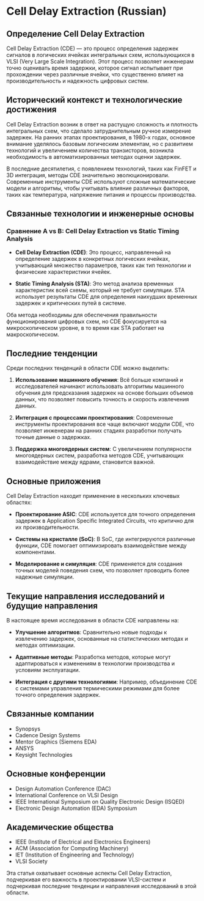 # Cell Delay Extraction (Russian)

## Определение Cell Delay Extraction

Cell Delay Extraction (CDE) — это процесс определения задержек сигналов в логических ячейках интегральных схем, использующихся в VLSI (Very Large Scale Integration). Этот процесс позволяет инженерам точно оценивать время задержки, которое сигнал испытывает при прохождении через различные ячейки, что существенно влияет на производительность и надежность цифровых систем.

## Исторический контекст и технологические достижения

Cell Delay Extraction возник в ответ на растущую сложность и плотность интегральных схем, что сделало затруднительным ручное измерение задержек. На ранних этапах проектирования, в 1980-х годах, основное внимание уделялось базовым логическим элементам, но с развитием технологий и увеличением количества транзисторов, возникла необходимость в автоматизированных методах оценки задержек.

В последние десятилетия, с появлением технологий, таких как FinFET и 3D интеграция, методы CDE значительно эволюционировали. Современные инструменты CDE используют сложные математические модели и алгоритмы, чтобы учитывать влияние различных факторов, таких как температура, напряжение питания и процессы производства.

## Связанные технологии и инженерные основы

### Сравнение A vs B: Cell Delay Extraction vs Static Timing Analysis

- **Cell Delay Extraction (CDE)**: Это процесс, направленный на определение задержек в конкретных логических ячейках, учитывающий множество параметров, таких как тип технологии и физические характеристики ячейек.
  
- **Static Timing Analysis (STA)**: Это метод анализа временных характеристик всей схемы, который не требует симуляции. STA использует результаты CDE для определения наихудших временных задержек и критических путей в системе.

Оба метода необходимы для обеспечения правильности функционирования цифровых схем, но CDE фокусируется на микроскопическом уровне, в то время как STA работает на макроскопическом.

## Последние тенденции

Среди последних тенденций в области CDE можно выделить:

1. **Использование машинного обучения**: Всё больше компаний и исследователей начинают использовать алгоритмы машинного обучения для предсказания задержек на основе больших объемов данных, что позволяет повысить точность и скорость извлечения данных.
  
2. **Интеграция с процессами проектирования**: Современные инструменты проектирования все чаще включают модули CDE, что позволяет инженерам на ранних стадиях разработки получать точные данные о задержках.

3. **Поддержка многоядерных систем**: С увеличением популярности многоядерных систем, разработка методов CDE, учитывающих взаимодействие между ядрами, становится важной.

## Основные приложения

Cell Delay Extraction находит применение в нескольких ключевых областях:

- **Проектирование ASIC**: CDE используется для точного определения задержек в Application Specific Integrated Circuits, что критично для их производительности.
  
- **Системы на кристалле (SoC)**: В SoC, где интегрируются различные функции, CDE помогает оптимизировать взаимодействие между компонентами.

- **Моделирование и симуляция**: CDE применяется для создания точных моделей поведения схем, что позволяет проводить более надежные симуляции.

## Текущие направления исследований и будущие направления

В настоящее время исследования в области CDE направлены на:

- **Улучшение алгоритмов**: Сравнительно новые подходы к извлечению задержек, основанные на статистических методах и методах оптимизации.
  
- **Адаптивные методы**: Разработка методов, которые могут адаптироваться к изменениям в технологии производства и условиям эксплуатации.

- **Интеграция с другими технологиями**: Например, объединение CDE с системами управления термическими режимами для более точного определения задержек.

## Связанные компании

- Synopsys
- Cadence Design Systems
- Mentor Graphics (Siemens EDA)
- ANSYS
- Keysight Technologies

## Основные конференции

- Design Automation Conference (DAC)
- International Conference on VLSI Design
- IEEE International Symposium on Quality Electronic Design (ISQED)
- Electronic Design Automation (EDA) Symposium

## Академические общества

- IEEE (Institute of Electrical and Electronics Engineers)
- ACM (Association for Computing Machinery)
- IET (Institution of Engineering and Technology)
- VLSI Society

Эта статья охватывает основные аспекты Cell Delay Extraction, подчеркивая его важность в проектировании VLSI-систем и подчеркивая последние тенденции и направления исследований в этой области.